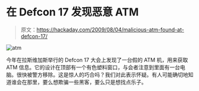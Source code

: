 # 在 Defcon 17 发现恶意 ATM

> 原文：<https://hackaday.com/2009/08/04/malicious-atm-found-at-defcon-17/>

![atm](img/1db95e41cc798739df46188dec9b1625.png "atm")

今年在拉斯维加斯举行的 Defcon 17 大会上发现了一台假的 ATM 机，用来获取 ATM 信息。它的设计在顶部有一个有色塑料窗口，与会者注意到里面有一台电脑。很快被警方移除。这是惊人的巧合吗？我们对此表示怀疑。有人可能确切地知道谁会在那里，要么想欺骗一些黑客，要么只是想找点乐子。